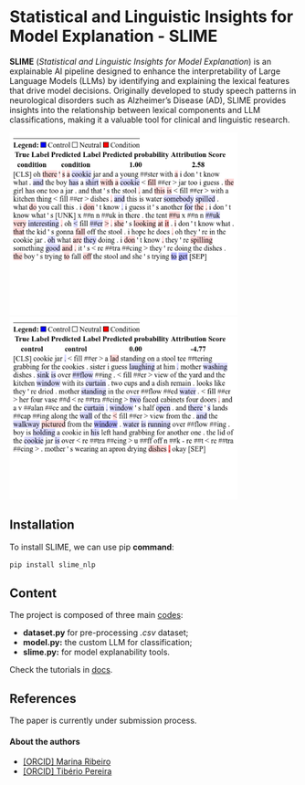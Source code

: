 # __Statistical and Linguistic Insights for Model Explanation - SLIME__ 

__SLIME__ (_Statistical and Linguistic Insights for Model Explanation_) is an explainable AI pipeline designed to enhance the interpretability of Large Language Models (LLMs) by identifying and explaining the lexical features that drive model decisions. Originally developed to study speech patterns in neurological disorders such as Alzheimer’s Disease (AD), SLIME provides insights into the relationship between lexical components and LLM classifications, making it a valuable tool for clinical and linguistic research.

<p float="central">
  <img src="figs/exp_S118.png" width="400"/>
  <img src="figs/exp_S177.png" width="400"/>  
</p>

## Installation

To install SLIME, we can use pip **command**:

```bash
pip install slime_nlp
```

## Content

The project is composed of three main [codes](https://github.com/marinatrs/slime_nlp/tree/main/slime_nlp):
- __dataset.py__ for pre-processing _.csv_ dataset;
- __model.py:__ the custom LLM for classification;
- __slime.py:__ for model explanability tools.

Check the tutorials in [docs](https://github.com/marinatrs/slime_nlp/tree/main/docs).


## References

The paper is currently under submission process.

#### About the authors
- [[ORCID] Marina Ribeiro](https://orcid.org/0000-0002-2516-3135)
- [[ORCID] Tibério Pereira](https://orcid.org/0000-0003-1856-6881)
